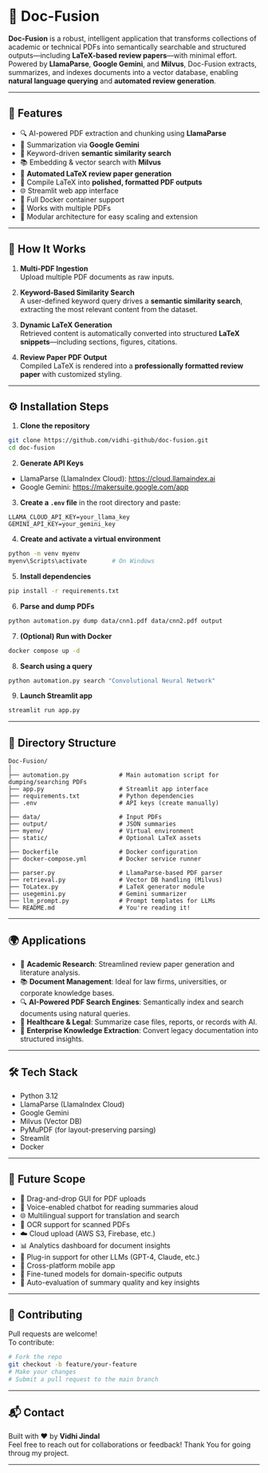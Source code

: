 # 📄 Doc-Fusion

**Doc-Fusion** is a robust, intelligent application that transforms collections of academic or technical PDFs into semantically searchable and structured outputs—including **LaTeX-based review papers**—with minimal effort. Powered by **LlamaParse**, **Google Gemini**, and **Milvus**, Doc-Fusion extracts, summarizes, and indexes documents into a vector database, enabling **natural language querying** and **automated review generation**.

---

## 🚀 Features

- 🔍 AI-powered PDF extraction and chunking using **LlamaParse**
- 🤖 Summarization via **Google Gemini**
- 🧠 Keyword-driven **semantic similarity search**
- 📚 Embedding & vector search with **Milvus**
- 🧾 **Automated LaTeX review paper generation**
- 📄 Compile LaTeX into **polished, formatted PDF outputs**
- 🌐 Streamlit web app interface
- 🐳 Full Docker container support
- 📂 Works with multiple PDFs
- 🧱 Modular architecture for easy scaling and extension

---

## 🧠 How It Works

1. **Multi-PDF Ingestion**  
   Upload multiple PDF documents as raw inputs.

2. **Keyword-Based Similarity Search**  
   A user-defined keyword query drives a **semantic similarity search**, extracting the most relevant content from the dataset.

3. **Dynamic LaTeX Generation**  
   Retrieved content is automatically converted into structured **LaTeX snippets**—including sections, figures, citations.

4. **Review Paper PDF Output**  
   Compiled LaTeX is rendered into a **professionally formatted review paper** with customized styling.

---

## ⚙️ Installation Steps

1. **Clone the repository**
```bash
git clone https://github.com/vidhi-github/doc-fusion.git
cd doc-fusion
```

2. **Generate API Keys**
- LlamaParse (LlamaIndex Cloud): https://cloud.llamaindex.ai  
- Google Gemini: https://makersuite.google.com/app  

3. **Create a `.env` file** in the root directory and paste:
```env
LLAMA_CLOUD_API_KEY=your_llama_key
GEMINI_API_KEY=your_gemini_key
```

4. **Create and activate a virtual environment**
```bash
python -m venv myenv
myenv\Scripts\activate       # On Windows
```

5. **Install dependencies**
```bash
pip install -r requirements.txt
```

6. **Parse and dump PDFs**
```bash
python automation.py dump data/cnn1.pdf data/cnn2.pdf output
```

7. **(Optional) Run with Docker**
```bash
docker compose up -d
```

8. **Search using a query**
```bash
python automation.py search "Convolutional Neural Network"
```

9. **Launch Streamlit app**
```bash
streamlit run app.py
```

---

## 📁 Directory Structure

```
Doc-Fusion/
│
├── automation.py              # Main automation script for dumping/searching PDFs
├── app.py                     # Streamlit app interface
├── requirements.txt           # Python dependencies
├── .env                       # API keys (create manually)
│
├── data/                      # Input PDFs
├── output/                    # JSON summaries
├── myenv/                     # Virtual environment
├── static/                    # Optional LaTeX assets
│
├── Dockerfile                 # Docker configuration
├── docker-compose.yml         # Docker service runner
│
├── parser.py                  # LlamaParse-based PDF parser
├── retrieval.py               # Vector DB handling (Milvus)
├── ToLatex.py                 # LaTeX generator module
├── usegemini.py               # Gemini summarizer
├── llm_prompt.py              # Prompt templates for LLMs
└── README.md                  # You're reading it!
```

---

## 🌍 Applications

- 🧠 **Academic Research**: Streamlined review paper generation and literature analysis.
- 📚 **Document Management**: Ideal for law firms, universities, or corporate knowledge bases.
- 🔍 **AI-Powered PDF Search Engines**: Semantically index and search documents using natural queries.
- 🏥 **Healthcare & Legal**: Summarize case files, reports, or records with AI.
- 💼 **Enterprise Knowledge Extraction**: Convert legacy documentation into structured insights.

---

## 🛠️ Tech Stack

- Python 3.12  
- LlamaParse (LlamaIndex Cloud)  
- Google Gemini  
- Milvus (Vector DB)  
- PyMuPDF (for layout-preserving parsing)  
- Streamlit  
- Docker

---

## 🚀 Future Scope

- 🔧 Drag-and-drop GUI for PDF uploads  
- 🤖 Voice-enabled chatbot for reading summaries aloud  
- 🌐 Multilingual support for translation and search  
- 📄 OCR support for scanned PDFs  
- ☁️ Cloud upload (AWS S3, Firebase, etc.)  
- 📊 Analytics dashboard for document insights  
- 🧩 Plug-in support for other LLMs (GPT-4, Claude, etc.)  
- 📱 Cross-platform mobile app  
- 🧠 Fine-tuned models for domain-specific outputs  
- 🧪 Auto-evaluation of summary quality and key insights

---

## 🙌 Contributing

Pull requests are welcome!  
To contribute:

```bash
# Fork the repo
git checkout -b feature/your-feature
# Make your changes
# Submit a pull request to the main branch
```

---

## 📬 Contact

Built with ❤️ by **Vidhi Jindal**  
Feel free to reach out for collaborations or feedback!
Thank You for going throug my project.

---
